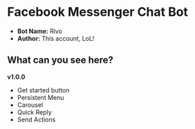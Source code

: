 # Facebook Messenger Chat Bot
- **Bot Name:** Rivo
- **Author:** This account, LoL!

## What can you see here?
**v1.0.0**
- Get started button
- Persistent Menu
- Carousel
- Quick Reply
- Send Actions
